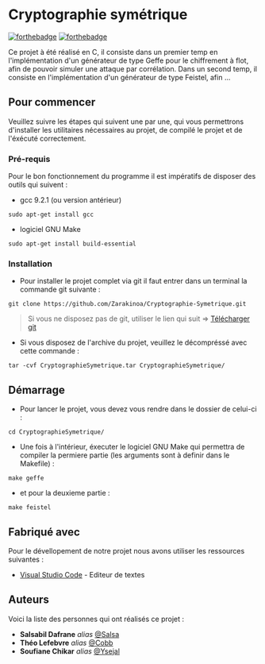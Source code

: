 # Cryptographie symétrique

[![forthebadge](http://forthebadge.com/images/badges/built-with-love.svg)](http://forthebadge.com)  [![forthebadge](http://forthebadge.com/images/badges/powered-by-electricity.svg)](http://forthebadge.com)

Ce projet à été réalisé en C, il consiste dans un premier temp en l'implémentation d'un générateur de type Geffe pour le chiffrement à flot, afin de pouvoir simuler une attaque par corrélation.
Dans un second temp, il consiste en l'implémentation d'un générateur de type Feistel, afin ...


## Pour commencer

Veuillez suivre les étapes qui suivent une par une, qui vous permettrons d'installer les utilitaires nécessaires au projet, de compilé le projet et de l'éxécuté correctement.

### Pré-requis

Pour le bon fonctionnement du programme il est impératifs de disposer des outils qui suivent :
- gcc 9.2.1 (ou version antérieur) 

```
sudo apt-get install gcc
```

- logiciel GNU Make 

```
sudo apt-get install build-essential
```


### Installation

* Pour installer le projet complet via git il faut entrer dans un terminal la commande git suivante :

```
git clone https://github.com/Zarakinoa/Cryptographie-Symetrique.git
``` 

>Si vous ne disposez pas de git, utiliser le lien qui suit => [Télécharger git](https://gist.github.com/derhuerst/1b15ff4652a867391f03)

* Si vous disposez de l'archive du projet, veuillez le décompréssé avec cette commande :

```
tar -cvf CryptographieSymetrique.tar CryptographieSymetrique/
```

## Démarrage

* Pour lancer le projet, vous devez vous rendre dans le dossier de celui-ci :

```
cd CryptographieSymetrique/
```
    
* Une fois à l'intérieur, éxecuter le logiciel GNU Make qui permettra de compiler la permiere partie (les arguments sont à definir dans le Makefile) :

```
make geffe
```
* et pour la deuxieme partie :
```
make feistel
```



## Fabriqué avec

Pour le dévellopement de notre projet nous avons utiliser les ressources suivantes :

* [Visual Studio Code](https://code.visualstudio.com/) - Editeur de textes

## Auteurs

Voici la liste des personnes qui ont réalisés ce projet :

* **Salsabil Dafrane** _alias_ [@Salsa](https://github.com/salsabildf)
* **Théo Lefebvre** _alias_ [@Cobb](https://github.com/Zarakinoa)
* **Soufiane Chikar** _alias_ [@Ysejal](https://github.com/Ysejal)

